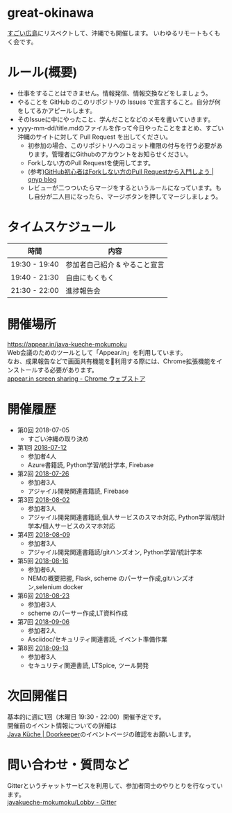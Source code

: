 # great-okinawa

[すごい広島](http://great-h.github.io/)にリスペクトして、沖縄でも開催します。
いわゆるリモートもくもく会です。

# ルール(概要)

- 仕事をすることはできません。情報発信、情報交換などをしましょう。
- やることを GitHub のこのリポジトリの Issues で宣言すること。自分が何をしてるかアピールします。
- そのIssueに中にやったこと、学んだことなどのメモを書いていきます。
- yyyy-mm-dd/title.mdのファイルを作って今日やったことをまとめ、すごい沖縄のサイトに対して Pull Request を出してください。
  - 初参加の場合、このリポジトリへのコミット権限の付与を行う必要があります。管理者にGithubのアカウントをお知らせください。
  - Forkしない方のPull Requestを使用してます。
  - (参考)[GitHub初心者はForkしない方のPull Requestから入門しよう | qnyp blog](https://blog.qnyp.com/2013/05/28/pull-request-for-github-beginners/)
  - レビューが二つついたらマージをするというルールになっています。もし自分が二人目になったら、マージボタンを押してマージしましょう。

# タイムスケジュール

|時間 |内容 |
|-|-|
|19:30 - 19:40| 参加者自己紹介 & やること宣言 |
|19:40 - 21:30| 自由にもくもく |
|21:30 - 22:00| 進捗報告会 |

# 開催場所
https://appear.in/java-kueche-mokumoku  
Web会議のためのツールとして「Appear.in」を利用しています。  
なお、成果報告などで画面共有機能を利用する際には、Chrome拡張機能をインストールする必要があります。  
[appear.in screen sharing - Chrome ウェブストア](https://chrome.google.com/webstore/detail/appearin-screen-sharing/bodncoafpihbhpfljcaofnebjkaiaiga)

# 開催履歴

- 第0回 2018-07-05
  - すごい沖縄の取り決め
- 第1回 [2018-07-12](https://github.com/JavaKueche/great-okinawa/tree/master/2018-07-12)
  - 参加者4人
  - Azure書籍読, Python学習/統計学本, Firebase
- 第2回 [2018-07-26](https://github.com/JavaKueche/great-okinawa/tree/master/2018-07-26)
  - 参加者3人
  - アジャイル開発関連書籍読, Firebase
- 第3回 [2018-08-02](https://github.com/JavaKueche/great-okinawa/tree/master/2018-08-02)  
  - 参加者3人
  - アジャイル開発関連書籍読,個人サービスのスマホ対応, Python学習/統計学本/個人サービスのスマホ対応
- 第4回 [2018-08-09](https://github.com/JavaKueche/great-okinawa/tree/master/2018-08-09)
  - 参加者3人
  - アジャイル開発関連書籍読/gitハンズオン, Python学習/統計学本  
- 第5回 [2018-08-16](https://github.com/JavaKueche/great-okinawa/tree/master/2018-08-16)
  - 参加者6人
  - NEMの概要把握, Flask, scheme のパーサー作成,gitハンズオン,selenium docker
- 第6回 [2018-08-23](https://github.com/JavaKueche/great-okinawa/tree/master/2018-08-23)  
  - 参加者3人
  - scheme のパーサー作成,LT資料作成
- 第7回 [2018-09-06](https://github.com/JavaKueche/great-okinawa/tree/master/2018-09-06)
  - 参加者2人
  - Asciidoc/セキュリティ関連書読, イベント準備作業
- 第8回 [2018-09-13](https://github.com/JavaKueche/great-okinawa/tree/master/2018-09-13)  
  - 参加者3人 
  - セキュリティ関連書読, LTSpice, ツール開発

# 次回開催日

基本的に週に1回（木曜日 19:30 - 22:00）開催予定です。  
開催前のイベント情報についての詳細は  
[Java Küche | Doorkeeper](https://java-kuche.doorkeeper.jp/)のイベントページの確認をお願いします。  

# 問い合わせ・質問など
Gitterというチャットサービスを利用して、参加者同士のやりとりを行なっています。  
[javakueche-mokumoku/Lobby - Gitter](https://gitter.im/javakueche-mokumoku/Lobby)  